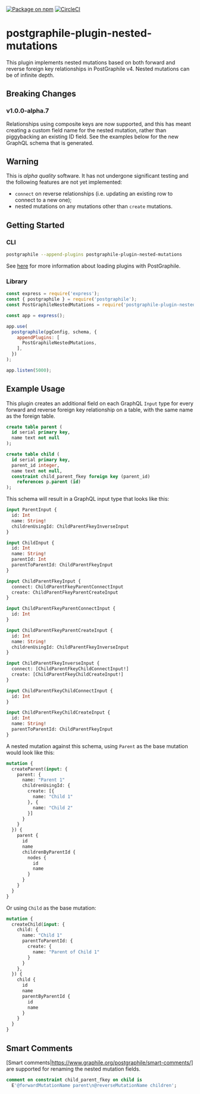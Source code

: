 [![Package on npm](https://img.shields.io/npm/v/postgraphile-plugin-nested-mutations.svg)](https://www.npmjs.com/package/postgraphile-plugin-nested-mutations)
[![CircleCI](https://circleci.com/gh/mlipscombe/postgraphile-plugin-nested-mutations/tree/master.svg?style=svg)](https://circleci.com/gh/mlipscombe/postgraphile-plugin-nested-mutations/tree/master)

# postgraphile-plugin-nested-mutations
This plugin implements nested mutations based on both forward and reverse foreign
key relationships in PostGraphile v4.  Nested mutations can be of infinite depth.

## Breaking Changes

### v1.0.0-alpha.7

Relationships using composite keys are now supported, and this has meant creating
a custom field name for the nested mutation, rather than piggybacking an existing ID
field.  See the examples below for the new GraphQL schema that is generated.

## Warning
This is *alpha quality* software.  It has not undergone significant testing and 
the following features are not yet implemented:

 * `connect` on reverse relationships (i.e. updating an existing row to connect to a new one);
 * nested mutations on any mutations other than `create` mutations.

## Getting Started

### CLI

``` bash
postgraphile --append-plugins postgraphile-plugin-nested-mutations
```

See [here](https://www.graphile.org/postgraphile/extending/#loading-additional-plugins) for
more information about loading plugins with PostGraphile.

### Library

``` js
const express = require('express');
const { postgraphile } = require('postgraphile');
const PostGraphileNestedMutations = require('postgraphile-plugin-nested-mutations');

const app = express();

app.use(
  postgraphile(pgConfig, schema, {
    appendPlugins: [
      PostGraphileNestedMutations,
    ],
  })
);

app.listen(5000);
```

## Example Usage

This plugin creates an additional field on each GraphQL `Input` type for every forward
and reverse foreign key relationship on a table, with the same name as the foreign table.

``` sql
create table parent (
  id serial primary key,
  name text not null
);

create table child (
  id serial primary key,
  parent_id integer,
  name text not null,
  constraint child_parent_fkey foreign key (parent_id)
    references p.parent (id)
);
```

This schema will result in a GraphQL input type that looks like this:

``` graphql
input ParentInput {
  id: Int
  name: String!
  childrenUsingId: ChildParentFkeyInverseInput
}

input ChildInput {
  id: Int
  name: String!
  parentId: Int
  parentToParentId: ChildParentFkeyInput
}

input ChildParentFkeyInput {
  connect: ChildParentFkeyParentConnectInput
  create: ChildParentFkeyParentCreateInput
}

input ChildParentFkeyParentConnectInput {
  id: Int
}

input ChildParentFkeyParentCreateInput {
  id: Int
  name: String!
  childrenUsingId: ChildParentFkeyInverseInput
}

input ChildParentFkeyInverseInput {
  connect: [ChildParentFkeyChildConnectInput!]
  create: [ChildParentFkeyChildCreateInput!]
}

input ChildParentFkeyChildConnectInput {
  id: Int
}

input ChildParentFkeyChildCreateInput {
  id: Int
  name: String!
  parentToParentId: ChildParentFkeyInput
}
```

A nested mutation against this schema, using `Parent` as the base mutation
would look like this:

``` graphql
mutation {
  createParent(input: {
    parent: {
      name: "Parent 1"
      childrenUsingId: {
        create: [{
          name: "Child 1"
        }, {
          name: "Child 2"
        }]
      }
    }
  }) {
    parent {
      id
      name
      childrenByParentId {
        nodes {
          id
          name
        }
      }
    }
  }
}
```

Or using `Child` as the base mutation:

``` graphql
mutation {
  createChild(input: {
    child: {
      name: "Child 1"
      parentToParentId: {
        create: {
          name: "Parent of Child 1"
        }
      }
    },
  }) {
    child {
      id
      name
      parentByParentId {
        id
        name
      }
    }
  }
}
```

## Smart Comments

[Smart comments|https://www.graphile.org/postgraphile/smart-comments/] are supported for 
renaming the nested mutation fields.

```sql
comment on constraint child_parent_fkey on child is
  E'@forwardMutationName parent\n@reverseMutationName children';
```
